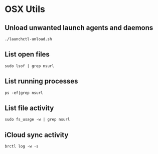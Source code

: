# OSX Utils

## Unload unwanted launch agents and daemons

`./launchctl-unload.sh`

## List open files

`sudo lsof | grep nsurl`

## List running processes

`ps -ef|grep nsurl`

## List file activity

`sudo fs_usage -w | grep nsurl`

## iCloud sync activity

`brctl log -w -s`
